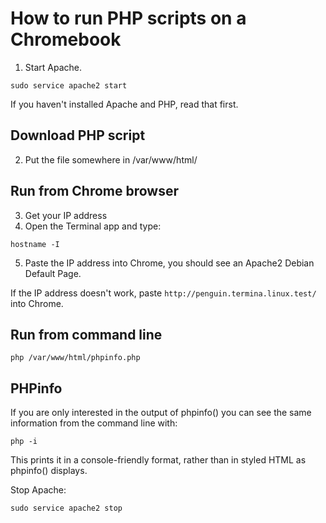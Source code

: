 # How to run PHP scripts on a Chromebook

1. Start Apache.

`sudo service apache2 start`

If you haven't installed Apache and PHP, read that first.

## Download PHP script

2. Put the file somewhere in /var/www/html/

## Run from Chrome browser

3. Get your IP address
4. Open the Terminal app and type:

`hostname -I`

5. Paste the IP address into Chrome, you should see an Apache2 Debian Default Page.

If the IP address doesn't work, paste `http://penguin.termina.linux.test/` into Chrome.

## Run from command line

`php /var/www/html/phpinfo.php`

## PHPinfo

If you are only interested in the output of phpinfo() you can see the same information from the command line with:

`php -i`

This prints it in a console-friendly format, rather than in styled HTML as phpinfo() displays.

Stop Apache:

`sudo service apache2 stop`
